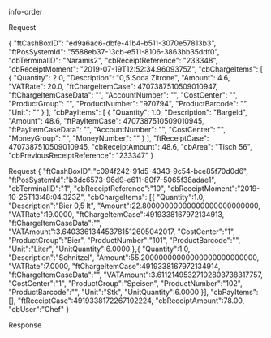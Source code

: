 
info-order


Request

{
"ftCashBoxID": "ed9a6ac6-dbfe-41b4-b511-3070e57813b3",
"ftPosSystemId": "5588eb37-13cb-e511-8106-3863bb35ddf0",
"cbTerminalID": "Naramis2",
"cbReceiptReference": "233348",
"cbReceiptMoment": "2019-07-19T12:52:34.9609375Z",
"cbChargeItems": [
{
"Quantity": 2.0,
"Description": "0,5 Soda Zitrone",
"Amount": 4.6,
"VATRate": 20.0,
"ftChargeItemCase": 4707387510509010947,
"ftChargeItemCaseData": "",
"AccountNumber": "",
"CostCenter": "",
"ProductGroup": "",
"ProductNumber": "970794",
"ProductBarcode": "",
"Unit": ""
}
],
"cbPayItems": [
{
"Quantity": 1.0,
"Description": "Bargeld",
"Amount": 48.6,
"ftPayItemCase": 4707387510509010945,
"ftPayItemCaseData": "",
"AccountNumber": "",
"CostCenter": "",
"MoneyGroup": "",
"MoneyNumber": ""
}
],
"ftReceiptCase": 4707387510509010945,
"cbReceiptAmount": 48.6,
"cbArea": "Tisch 56",
"cbPreviousReceiptReference": "233347"
}


Request
{
"ftCashBoxID":"c094f242-91d5-4343-9c54-bce85f70d0d6",
"ftPosSystemId":"b3dc6573-96d9-e611-80f7-5065f38adae1",
"cbTerminalID":"1",
"cbReceiptReference":"10",
"cbReceiptMoment":"2019-10-25T13:48:04.323Z",
"cbChargeItems":
[{
"Quantity":1.0,
"Description":"Bier 0,5 lt",
"Amount":22.80000000000000000000000000,
"VATRate":19.0000,
"ftChargeItemCase":4919338167972134913,
"ftChargeItemCaseData":"",
"VATAmount":3.640336134453781512605042017,
"CostCenter":"1",
"ProductGroup":"Bier",
"ProductNumber":"101",
"ProductBarcode":"",
"Unit":"Liter",
"UnitQuantity":6.0000
},{
"Quantity":1.0,
"Description":"Schnitzel",
"Amount":55.20000000000000000000000000,
"VATRate":7.0000,
"ftChargeItemCase":4919338167972134914,
"ftChargeItemCaseData":"",
"VATAmount":3.61121495327102803738317757,
"CostCenter":"1",
"ProductGroup":"Speisen",
"ProductNumber":"102",
"ProductBarcode":"",
"Unit":"Stk",
"UnitQuantity":6.0000
}],
"cbPayItems":[],
"ftReceiptCase":4919338172267102224,
"cbReceiptAmount":78.00,
"cbUser":"Chef"
}


Response

